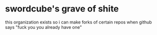 # swordcube's grave of shite
this organization exists so i can make forks of certain repos
when github says "fuck you you already have one" 
